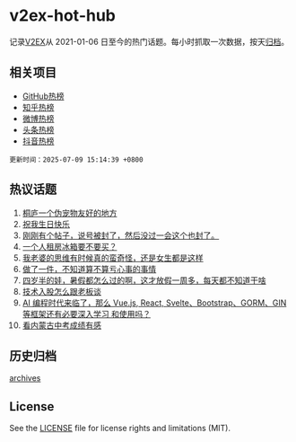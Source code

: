# v2ex-hot-hub

 记录[V2EX](https://www.v2ex.com/)从 2021-01-06 日至今的热门话题。每小时抓取一次数据，按天[归档](archives)。
 
 ## 相关项目

- [GitHub热榜](https://github.com/lonnyzhang423/github-hot-hub)
- [知乎热榜](https://github.com/lonnyzhang423/zhihu-hot-hub)
- [微博热榜](https://github.com/lonnyzhang423/weibo-hot-hub)
- [头条热榜](https://github.com/lonnyzhang423/toutiao-hot-hub)
- [抖音热榜](https://github.com/lonnyzhang423/douyin-hot-hub)


 `更新时间：2025-07-09 15:14:39 +0800`

## 热议话题

1. [桐庐一个伪宠物友好的地方](https://www.v2ex.com/t/1143901)
1. [祝我生日快乐](https://www.v2ex.com/t/1143784)
1. [刚刚有个帖子，说号被封了，然后没过一会这个也封了。](https://www.v2ex.com/t/1143927)
1. [一个人租房冰箱要不要买？](https://www.v2ex.com/t/1143890)
1. [我老婆的思维有时候真的蛮奇怪，还是女生都是这样](https://www.v2ex.com/t/1143758)
1. [做了一件，不知道算不算亏心事的事情](https://www.v2ex.com/t/1143903)
1. [四岁半的娃，暑假都怎么过的啊，这才放假一周多，每天都不知道干啥](https://www.v2ex.com/t/1143893)
1. [技术入股怎么跟老板谈](https://www.v2ex.com/t/1143930)
1. [AI 编程时代来临了，那么 Vue.js, React, Svelte、Bootstrap、GORM、GIN 等框架还有必要深入学习 和使用吗？](https://www.v2ex.com/t/1143775)
1. [看内蒙古中考成绩有感](https://www.v2ex.com/t/1143891)

## 历史归档

[archives](archives)

## License

See the [LICENSE](LICENSE) file for license rights and limitations (MIT).
